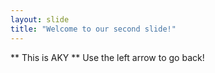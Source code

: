 ```yaml
---
layout: slide
title: "Welcome to our second slide!"
---
```

** This is AKY **
Use the left arrow to go back!
